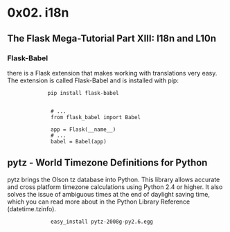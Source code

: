 0x02. i18n
=

<h2>The Flask Mega-Tutorial Part XIII: I18n and L10n</h2>

<h3>Flask-Babel</h3>

there is a Flask extension that makes working with translations very easy. The extension is called Flask-Babel and is installed with pip:

                 pip install flask-babel


                  # ...
                  from flask_babel import Babel

                  app = Flask(__name__)
                  # ...
                  babel = Babel(app)

<h2>pytz - World Timezone Definitions for Python</h2>

pytz brings the Olson tz database into Python. This library allows accurate and cross platform timezone calculations using Python 2.4 or higher. It also solves the issue of ambiguous times at the end of daylight saving time, which you can read more about in the Python Library Reference (datetime.tzinfo).

                  easy_install pytz-2008g-py2.6.egg
